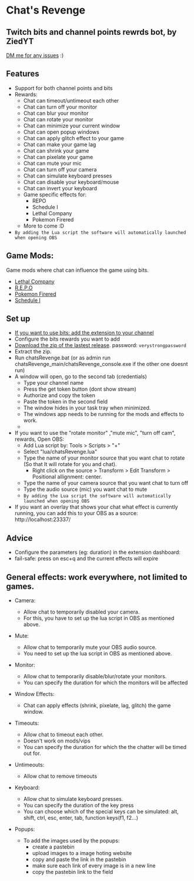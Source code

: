 # Chat's Revenge
## Twitch bits and channel points rewrds bot, by ZiedYT
[DM me for any issues](https://twitter.com/ZiedYT) :)
## Features
- Support for both channel points and bits
- Rewards:
    - Chat can timeout/untimeout each other
    - Chat can turn off your monitor
    - Chat can blur your monitor
    - Chat can rotate your monitor
    - Chat can minimize your current window
    - Chat can open popup windows
    - Chat can apply glitch effect to your game
    - Chat can make your game lag
    - Chat can shrink your game
    - Chat can pixelate your game
    - Chat can mute your mic
    - Chat can turn off your camera
    - Chat can simulate keyboard presses
    - Chat can disable your keyboard/mouse
    - Chat can invert your keyboard
    - Game specific effects for:
        - REPO
        - Schedule I
        - Lethal Company
        - Pokemon Firered
    - More to come :D
- `By adding the Lua script the software will automatically launched when opening OBS` 
## Game Mods:
Game mods where chat can influence the game using bits.

- [Lethal Company](https://thunderstore.io/c/lethal-company/p/ZiedYT/ChatsRevenge/)
- [R.E.P.O](https://thunderstore.io/c/repo/p/ZiedYT/Chats_Revenge_REPO/)
- [Pokemon Firered](https://github.com/ZiedYT/chatsRevenge-firered/)
- [Schedule I](https://thunderstore.io/c/schedule-i/p/ZiedYT/Chats_Revenge_Schedule_I/)

## Set up
- [If you want to use bits: add the extension to your channel](https://dashboard.twitch.tv/extensions/6fwhzhvt0ljihf9o1vzvjfp12jvkax)
- Configure the bits rewards you want to add
- [Download the zip of the lastest release](https://github.com/ZiedYT/chats-revenge-public/releases/latest). password: `verystrongpassword`
- Extract the zip.
- Run chatsRevenge.bat (or as admin run chatsRevenge_main/chatsRevenge_console.exe if the other one doesnt run)
- A window will open, go to the second tab (credentials)
    - Type your channel name
    - Press the get token button (dont show stream)
    - Authorize and copy the token
    - Paste the token in the second field
    - The window hides in your task tray when minimized. 
    - The windows app needs to be running for the mods and effects to work.
    - 
- If you want to use the "rotate monitor" ,"mute mic", "turn off cam", rewards, Open OBS:
    - Add Lua script by: Tools > Scripts > "+"
    - Select "lua/chatsRevenge.lua"
    - Type the name of your monitor source that you want chat to rotate (So that It will rotate for you and chat).
        - Right click on the source > Transform > Edit Transform > Positional allignment: center.
    - Type the name of your camera source that you want chat to turn off
    - Type the audio source (mic) you want chat to mute
    - `By adding the Lua script the software will automatically launched when opening OBS` 
- If you want an overlay that shows your chat what effect is currently running, you can add this to your OBS as a source: http://localhost:23337/
  
## Advice
- Configure the parameters (eg: duration) in the extension dashboard:
- fail-safe: press on esc+q and the current effects will expire
## General effects: work everywhere, not limited to games.
- Camera:   
    - Allow chat to temporarily disabled your camera.     
    - For this, you have to set up the lua script in OBS as mentioned above.
- Mute:
    - Allow chat to temporarily mute your OBS audio source.
    - You need to set up the lua script in OBS as mentioned above.
- Monitor:
    - Allow chat to temporarily disable/blur/rotate your monitors.
    - You can specify the duration for which the monitors will be affected
- Window Effects:
    - Chat can apply effects (shrink, pixelate, lag, glitch) the game window.
- Timeouts:
    - Allow chat to timeout each other.
    - Doesn't work on mods/vips
    - You can specify the duration for which the the chatter will be timed out for.
- Untimeouts:
    - Allow chat to remove timeouts
- Keyboard:
    - Allow chat to simulate keyboard presses.
    - You can specify the duration of the key press
    - You can choose which of the special keys can be simulated: alt, shift, ctrl, esc, enter, tab, function keys(f1, f2...)

- Popups:
    - To add the images used by the popups:
        - create a pastebin
        - upload images to a image hoting website
        - copy and paste the link in the pastebin
        - make sure each link of every image is in a new line
        - copy the pastebin link to the field

